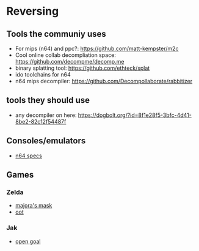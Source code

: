 # Reversing 
## Tools the communiy uses
- For mips (n64) and ppc?: https://github.com/matt-kempster/m2c
- Cool online collab decompliation space: https://github.com/decompme/decomp.me
- binary splatting tool: https://github.com/ethteck/splat
- ido toolchains for n64
- n64 mips decompiler: https://github.com/Decompollaborate/rabbitizer
## tools they should use
- any decompiler on here: https://dogbolt.org/?id=8f1e28f5-3bfc-4d41-8be2-82c12f54487f
## Consoles/emulators
- [n64 specs](https://en.wikipedia.org/wiki/Nintendo_64_technical_specifications)
## Games
### Zelda
- [majora's mask](https://github.com/zeldaret/mm)
- [oot](https://github.com/zeldaret/oot)
### Jak
- [open goal](https://github.com/open-goal/jak-project)
